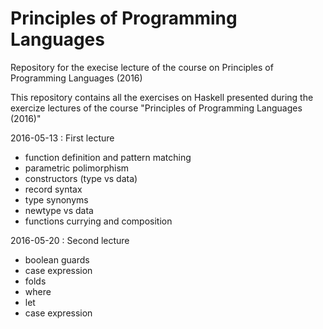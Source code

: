 # Principles of Programming Languages
Repository for the execise lecture of the course on Principles of Programming Languages (2016)

This repository contains all the exercises on Haskell presented during the exercize lectures of the course "Principles of Programming Languages (2016)"

2016-05-13 : First lecture
* function definition and pattern matching
* parametric polimorphism
* constructors (type vs data)
* record syntax
* type synonyms
* newtype vs data
* functions currying and composition

2016-05-20 : Second lecture
* boolean guards
* case expression
* folds
* where
* let
* case expression
